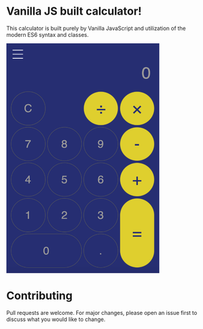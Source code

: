 # Vanilla JS built calculator!

This calculator is built purely by Vanilla JavaScript and utilization of the modern ES6 syntax and classes.

<img src="https://github.com/Ybrayym-Abamov/calculator/blob/master/resources/calculator.png" width="400" height="600"/>

# Contributing

Pull requests are welcome. For major changes, please open an issue first to discuss what you would like to change.

